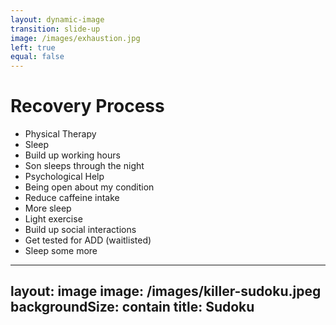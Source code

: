 ```yaml
---
layout: dynamic-image
transition: slide-up
image: /images/exhaustion.jpg
left: true
equal: false
---
```


# Recovery Process

- Physical Therapy
- Sleep
- Build up working hours
- Son sleeps through the night
- Psychological Help
- Being open about my condition
- Reduce caffeine intake
- More sleep
- Light exercise
- Build up social interactions
- Get tested for ADD (waitlisted)
- Sleep some more

<!--
## Transition

"The funny thing is, what helped me clear my mind was lots and lots and lots of Sudoku"
-->

---
layout: image
image: /images/killer-sudoku.jpeg
backgroundSize: contain
title: Sudoku
---

<!--
## Transition

"What about the aftermath?"
-->
